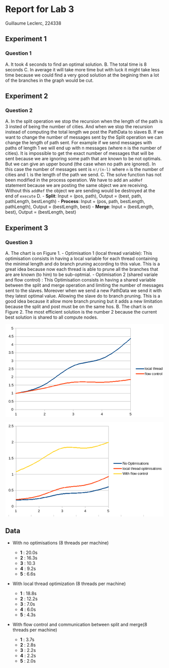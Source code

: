 Report for Lab 3
================

Guillaume Leclerc, 224338

## Experiment 1

### Question 1

A. It took 4 seconds to find an optimal solution. 
B. The total time is 8 seconds
C. In average it will take more time but with luck it might take less time because we could find a very good solution at the begining then a lot of the branches in the graph would be cut.

## Experiment 2


### Question 2

A.  In the split operation we stop the recursion when the length of the path is 3 insted of being the number of cities. And when we stop the recursion instead of computing the total length we post the PathData to slaves
B.  If we want to change the number of messages sent by the Split operation we can change the length of path sent. For example if we send messages with paths of length 1 we will end up with n messages (where n is the number of cities). It is impossible to get the exact number of messages that will be sent because we are ignoring some path that are known to be not optimals. But we can give an upper bound (the case when no path are ignored). In this case the number of messages sent is `n!/(n-l)` where `n` is the number of cities and `l` is the length of the path we send.
C.  The solve function has not been modified in the process operation. We have to add an `addRef` statement because we are posting the same object we are receiving. Without this `addRef` the object we are sending would be destroyed at the end of `execute`
D. 
	-  __Split__: Input = (pos, path), Output = (best, path, pathLength, bestLength) 
	-  __Process__: Input = (pos, path, bestLength, pathLength), Output = (bestLength, best)
	-  __Merge__: Input = (bestLength, best), Output = (bestLength, best) 

## Experiment 3

### Question 3

A.  The chart is on Figure 1. 
	-  Optimisation 1 (local thread variable): This optimisation consists in having a local variable for each thread containing the minimal length and do branch pruning according to this value. This is a great idea because now each thread is able to prune all the branches that are are known (to him) to be sub-optmial.
	-  Optimisation 2 (shared variale and flow control) : This Optimisation consists in having a shared variable between the split and merge operation and limiting the number of messages sent to the slaves. Moreover when we send a new PathData we send it with they latest optimal value. Allowing the slave do to branch pruning. This is a good idea because it allow more branch pruning but it adds a new limitation because the split and post must be on the same hos.
B.  The chart is on Figure 2. The most efficient solution is the number 2 because the current best solution is shared to all compute nodes.

![Relative speedup(8 threads per machine)](./lab3-chart2.png)

![Absolute speedup (8 threads per machine)](./lab3-chart.png)


## Data

- With no optimisations (8 threads per machine)
	-  __1__ : 20.0s
	-  __2__ : 16.3s
	-  __3__ : 10.3
	-  __4__ : 9.2s
	-  __5__ : 6.6s

- With local thread optimization (8 threads per machine)
	-  __1__ : 18.8s
	-  __2__ : 12.2s
	-  __3__ : 7.0s
	-  __4__ : 6.0s
	-  __5__ : 4.3s

- With flow control and communication between split and merge(8 threads per machine)
	-  __1__ : 3.7s
	-  __2__ : 2.8s
	-  __3__ : 2.2s
	-  __4__ : 2.2s
	-  __5__ : 2.0s
